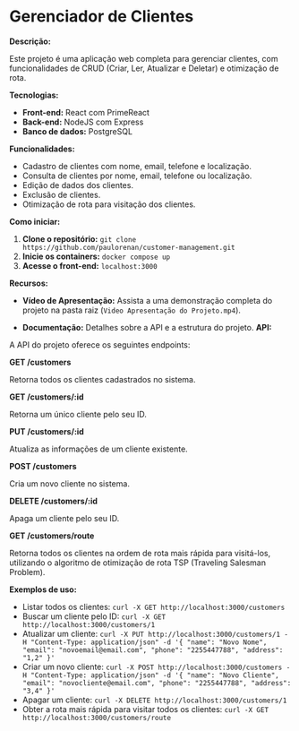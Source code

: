 # Gerenciador de Clientes

**Descrição:**

Este projeto é uma aplicação web completa para gerenciar clientes, com funcionalidades de CRUD (Criar, Ler, Atualizar e Deletar) e otimização de rota.

**Tecnologias:**

* **Front-end:** React com PrimeReact
* **Back-end:** NodeJS com Express
* **Banco de dados:** PostgreSQL

**Funcionalidades:**

* Cadastro de clientes com nome, email, telefone e localização.
* Consulta de clientes por nome, email, telefone ou localização.
* Edição de dados dos clientes.
* Exclusão de clientes.
* Otimização de rota para visitação dos clientes.

**Como iniciar:**

1. **Clone o repositório:** `git clone https://github.com/paulorenan/customer-management.git`
3. **Inicie os containers:** `docker compose up`
4. **Acesse o front-end:** `localhost:3000`

**Recursos:**

* **Vídeo de Apresentação:** Assista a uma demonstração completa do projeto na pasta raiz (`Video Apresentação do Projeto.mp4`).


* **Documentação:** Detalhes sobre a API e a estrutura do projeto.
**API:**

A API do projeto oferece os seguintes endpoints:

**GET /customers**

Retorna todos os clientes cadastrados no sistema.

**GET /customers/:id**

Retorna um único cliente pelo seu ID.

**PUT /customers/:id**

Atualiza as informações de um cliente existente.

**POST /customers**

Cria um novo cliente no sistema.

**DELETE /customers/:id**

Apaga um cliente pelo seu ID.

**GET /customers/route**

Retorna todos os clientes na ordem de rota mais rápida para visitá-los, utilizando o algoritmo de otimização de rota TSP (Traveling Salesman Problem).

**Exemplos de uso:**

* Listar todos os clientes: `curl -X GET http://localhost:3000/customers`
* Buscar um cliente pelo ID: `curl -X GET http://localhost:3000/customers/1`
* Atualizar um cliente: `curl -X PUT http://localhost:3000/customers/1 -H "Content-Type: application/json" -d '{ "name": "Novo Nome", "email": "novoemail@email.com", "phone": "2255447788", "address": "1,2" }'`
* Criar um novo cliente: `curl -X POST http://localhost:3000/customers -H "Content-Type: application/json" -d '{ "name": "Novo Cliente", "email": "novocliente@email.com", "phone": "2255447788", "address": "3,4" }'`
* Apagar um cliente: `curl -X DELETE http://localhost:3000/customers/1`
* Obter a rota mais rápida para visitar todos os clientes: `curl -X GET http://localhost:3000/customers/route`

